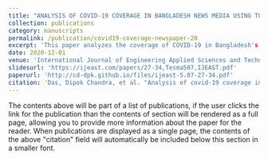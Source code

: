 ```yaml
---
title: "ANALYSIS OF COVID-19 COVERAGE IN BANGLADESH NEWS MEDIA USING TOPIC MODELLING"
collection: publications
category: manuscripts
permalink: /publication/covid19-coverage-newspaper-20
excerpt: 'This paper analyzes the coverage of COVID-19 in Bangladesh's newspaper'
date: 2020-12-01
venue: 'International Journal of Engineering Applied Sciences and Technology'
slidesurl: 'https://ijeast.com/papers/27-34,Tesma507,IJEAST.pdf'
paperurl: 'http://cd-dpk.github.io/files/ijeast-5.07-27-34.pdf'
citation: 'Das, Dipok Chandra, et al. "Analysis of covid-19 coverage in bangladesh news media using topic modelling." International Journal of Engineering Applied Sciences and Technology, 2020 5.7 (2020): 27-34.'
---
```


The contents above will be part of a list of publications, if the user clicks the link for the publication than the contents of section will be rendered as a full page, allowing you to provide more information about the paper for the reader. When publications are displayed as a single page, the contents of the above "citation" field will automatically be included below this section in a smaller font.
